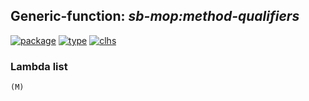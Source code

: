 ## Generic-function: ***sb-mop:method-qualifiers***
[![package](https://img.shields.io/badge/Package-SB--MOP-5f9ea0.svg?style=social&colorA=999999)](../) [![type](https://img.shields.io/badge/Type-Generic--Function-5f9ea0.svg?style=social&colorA=999999)](../#generic-function) [![clhs](https://img.shields.io/badge/CLHS-METHOD--QUALIFIERS-5f9ea0.svg?style=social&colorA=999999)](http://www.lispworks.com/documentation/HyperSpec/Body/f_method.htm) 
### Lambda list
```
(M)
```

